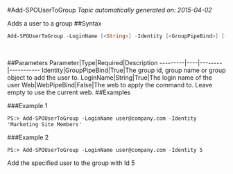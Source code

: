 #Add-SPOUserToGroup
*Topic automatically generated on: 2015-04-02*

Adds a user to a group
##Syntax
```powershell
Add-SPOUserToGroup -LoginName [<String>] -Identity [<GroupPipeBind>] [-Web [<WebPipeBind>]]
```
&nbsp;

##Parameters
Parameter|Type|Required|Description
---------|----|--------|-----------
Identity|GroupPipeBind|True|The group id, group name or group object to add the user to.
LoginName|String|True|The login name of the user
Web|WebPipeBind|False|The web to apply the command to. Leave empty to use the current web.
##Examples

###Example 1
    
    PS:> Add-SPOUserToGroup -LoginName user@company.com -Identity 'Marketing Site Members'
    


###Example 2
    
    PS:> Add-SPOUserToGroup -LoginName user@company.com -Identity 5
    
Add the specified user to the group with Id 5
